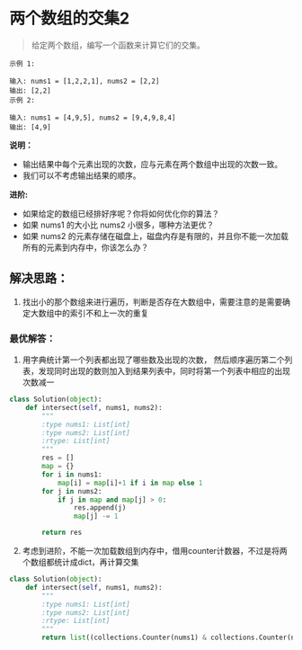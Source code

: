 # 两个数组的交集2

> 给定两个数组，编写一个函数来计算它们的交集。

```
示例 1:

输入: nums1 = [1,2,2,1], nums2 = [2,2]
输出: [2,2]
示例 2:

输入: nums1 = [4,9,5], nums2 = [9,4,9,8,4]
输出: [4,9]
```

**说明：**

- 输出结果中每个元素出现的次数，应与元素在两个数组中出现的次数一致。
- 我们可以不考虑输出结果的顺序。

**进阶:**

- 如果给定的数组已经排好序呢？你将如何优化你的算法？
- 如果 nums1 的大小比 nums2 小很多，哪种方法更优？
- 如果 nums2 的元素存储在磁盘上，磁盘内存是有限的，并且你不能一次加载所有的元素到内存中，你该怎么办？


## 解决思路：
1. 找出小的那个数组来进行遍历，判断是否存在大数组中，需要注意的是需要确定大数组中的索引不和上一次的重复


### 最优解答：
1. 用字典统计第一个列表都出现了哪些数及出现的次数，
然后顺序遍历第二个列表，发现同时出现的数则加入到结果列表中，同时将第一个列表中相应的出现次数减一

```python
class Solution(object):
    def intersect(self, nums1, nums2):
        """
        :type nums1: List[int]
        :type nums2: List[int]
        :rtype: List[int]
        """
        res = []
        map = {}
        for i in nums1:
            map[i] = map[i]+1 if i in map else 1
        for j in nums2:
            if j in map and map[j] > 0:
                res.append(j)
                map[j] -= 1

        return res
```

2. 考虑到进阶，不能一次加载数组到内存中，借用counter计数器，不过是将两个数组都统计成dict，再计算交集

```python
class Solution(object):
    def intersect(self, nums1, nums2):
        """
        :type nums1: List[int]
        :type nums2: List[int]
        :rtype: List[int]
        """
        return list((collections.Counter(nums1) & collections.Counter(nums2)).elements())
```